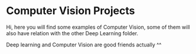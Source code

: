 # Computer Vision Projects


Hi, here you will find some examples of Computer Vision, some of them will also have relation with the other Deep Learning folder.

Deep learning and Computer Vision are good friends actually ^^
